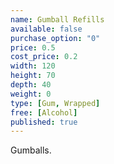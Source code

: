 ```yaml
---
name: Gumball Refills
available: false
purchase_option: "0"
price: 0.5
cost_price: 0.2
width: 120
height: 70
depth: 40
weight: 0
type: [Gum, Wrapped]
free: [Alcohol]
published: true
---
```

Gumballs.